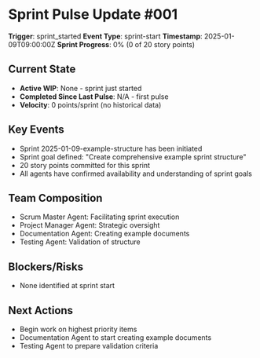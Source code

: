 # Sprint Pulse Update #001

**Trigger**: sprint_started
**Event Type**: sprint-start
**Timestamp**: 2025-01-09T09:00:00Z
**Sprint Progress**: 0% (0 of 20 story points)

## Current State
- **Active WIP**: None - sprint just started
- **Completed Since Last Pulse**: N/A - first pulse
- **Velocity**: 0 points/sprint (no historical data)

## Key Events
- Sprint 2025-01-09-example-structure has been initiated
- Sprint goal defined: "Create comprehensive example sprint structure"
- 20 story points committed for this sprint
- All agents have confirmed availability and understanding of sprint goals

## Team Composition
- Scrum Master Agent: Facilitating sprint execution
- Project Manager Agent: Strategic oversight
- Documentation Agent: Creating example documents
- Testing Agent: Validation of structure

## Blockers/Risks
- None identified at sprint start

## Next Actions
- Begin work on highest priority items
- Documentation Agent to start creating example documents
- Testing Agent to prepare validation criteria